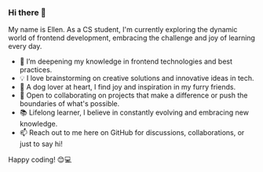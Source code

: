 ### Hi there 👋

My name is Ellen. As a CS student, I'm currently exploring the dynamic world of frontend development, embracing the challenge and joy of learning every day.

- 🌱 I’m deepening my knowledge in frontend technologies and best practices.
- 💡 I love brainstorming on creative solutions and innovative ideas in tech.
- 🐶 A dog lover at heart, I find joy and inspiration in my furry friends.
- 🤝 Open to collaborating on projects that make a difference or push the boundaries of what's possible.
- 📚 Lifelong learner, I believe in constantly evolving and embracing new knowledge.
- 📫 Reach out to me here on GitHub for discussions, collaborations, or just to say hi!

Happy coding! 😊💻
